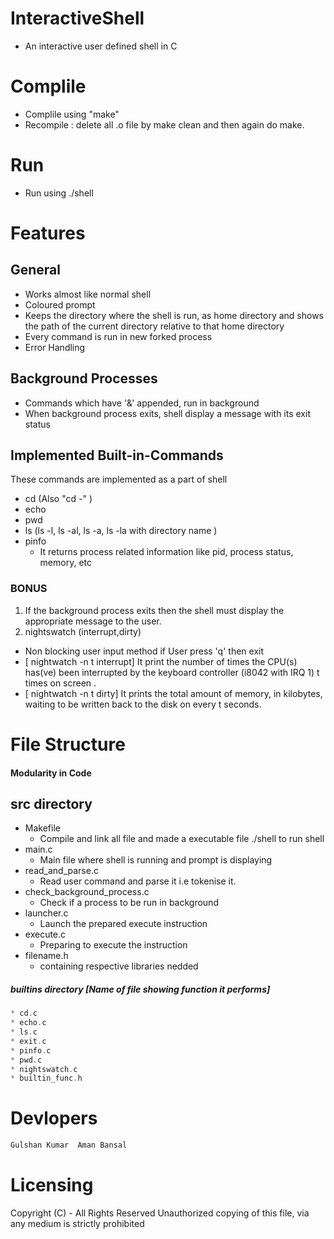 # InteractiveShell
* An interactive user defined shell in C

# Complile 
* Complile using "make"
* Recompile : delete all .o file by make clean and then again do make. 

# Run
* Run using ./shell

# Features
## General
* Works almost like normal shell
* Coloured prompt 
* Keeps the directory where the shell is run, as home directory and shows the path of the     current directory relative to that home directory
* Every command is run in new forked process
* Error Handling

## Background Processes
* Commands which have '&' appended, run in background
* When background process exits, shell display a message with its exit status

## Implemented Built-in-Commands
These commands are implemented as a part of shell
* cd  (Also "cd -" )
* echo
* pwd
* ls (ls -l, ls -al, ls -a, ls -la with directory name )
* pinfo
  * It returns process related information like pid, process status, memory, etc

### BONUS
1. If the background process exits then the shell must display the appropriate message to the user.	
2. nightswatch (interrupt,dirty) 
  * Non blocking user input method if User press 'q' then exit 
  * [ nightwatch -n t interrupt] It  print the number of times the CPU(s) has(ve) been interrupted by the keyboard   controller (i8042 with IRQ 1) t times on screen .
  * [ nightwatch -n t dirty] It prints the total amount of memory, in kilobytes, waiting to be written back to the disk on every t seconds.

# File Structure
#### Modularity in Code 
## src directory
* Makefile  
  * Compile and link all file and made a executable file ./shell to run shell
* main.c
  * Main file where shell is running and prompt is displaying
* read_and_parse.c 
  * Read user command and parse it i.e tokenise it.
* check_background_process.c 
  * Check if a process  to  be run in background
* launcher.c 
  * Launch the prepared execute instruction
* execute.c 
  * Preparing to execute the instruction
* filename.h 
  * containing  respective libraries nedded

##### builtins directory [Name of file showing function it performs]
```c
* cd.c
* echo.c
* ls.c
* exit.c
* pinfo.c
* pwd.c
* nightswatch.c
* builtin_func.h
```


# Devlopers
```c
Gulshan Kumar  Aman Bansal
```



# Licensing
Copyright (C)  - All Rights Reserved
Unauthorized copying of this file, via any medium is strictly prohibited
